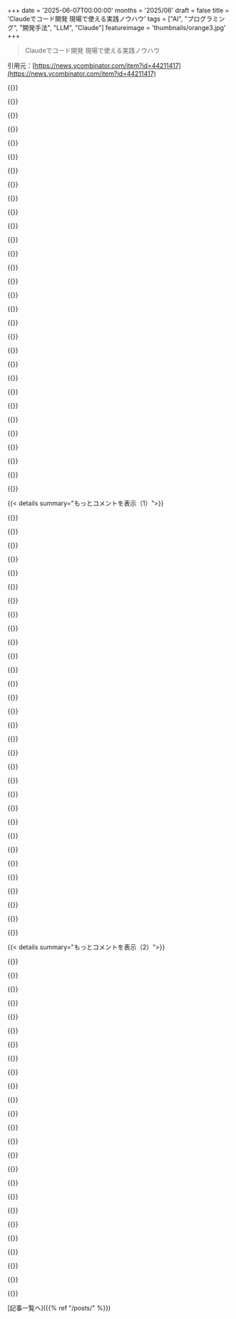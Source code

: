 +++
date = '2025-06-07T00:00:00'
months = '2025/06'
draft = false
title = 'Claudeでコード開発 現場で使える実践ノウハウ'
tags = ["AI", "プログラミング", "開発手法", "LLM", "Claude"]
featureimage = 'thumbnails/orange3.jpg'
+++

> Claudeでコード開発 現場で使える実践ノウハウ

引用元：[https://news.ycombinator.com/item?id=44211417](https://news.ycombinator.com/item?id=44211417)




{{<matomeQuote body="著者だよ。LLMコード記事はいっぱいあるけど、Anchor commentsみたいな具体的なノウハウは役に立つと思うんだ。特にAnchor commentsは効果があったよ。<br>使い方:<br>- AIDEV-NOTE:、AIDEV-TODO:、AIDEV-QUESTION: を使う<br>- grepで既存を探す<br>- 作業後に更新する<br>- 複雑、重要、バグの可能性あるコードに追記<br>詳しい説明はURLを見てね。[1]: https://diwank.space/field-notes-from-shipping-real-code-wit..." userName="diwank" createdAt="2025/06/08 00:49:46" color="#ff5c5c">}}




{{<matomeQuote body="ネガティブなコメントもあるけど、経験豊富なエンジニアとして、この記事の実践的なLLM活用法はすごく参考になったよ。自慢みたいだって言う人もいるけど、全然そんなことないと思うな。この記事のおかげで、もっとLLMをワークフローに取り入れてみようって思えたよ。" userName="peter422" createdAt="2025/06/08 02:28:39" color="">}}




{{<matomeQuote body="嬉しい言葉ありがとう！会社のことばかり書くつもりはなかったんだけど、自分が主にいじってるコードベースだからつい触れちゃったんだ。ごめんね :)" userName="diwank" createdAt="2025/06/08 02:36:04" color="">}}




{{<matomeQuote body="“フィールドガイドのように考えて”って書いてあったけど、試すのにいくらかかる？記事にコストについて書いてなかったんだけど。" userName="panny" createdAt="2025/06/08 20:00:32" color="">}}




{{<matomeQuote body="いくつか選択肢があるから、気に入ったモデル次第かな。一番簡単なのは、Claude Maxの月100ドルのプランでOpus 4を使うことだよ（他のモデルだとフル体験できないかも）。" userName="diwank" createdAt="2025/06/09 04:01:45" color="#ff5733">}}




{{<matomeQuote body="Claude Codeって、月20ドルのProプランでもう全部使えるんじゃないの？" userName="indigodaddy" createdAt="2025/06/13 09:25:12" color="">}}




{{<matomeQuote body="最近Claude Codeのことよく聞くけど、前はCopilotとかCursorだったよね。値段も違うし。Claude Codeってそんなに良くなったの？正直、ツールの違いがよく分からないんだよね。みんな自分が一番だって言ってるし。" userName="mcv" createdAt="2025/06/09 07:19:13" color="">}}




{{<matomeQuote body="たくさん記事がある中で、これはすごく実践的で、試して改善できそうなシステムを提示してくれてるね。本当に感謝してるよ。書いてくれてありがとう。一つ知りたかったのは、この記事の方法とaiderのワークフローの違いなんだ。もし意見があれば聞きたいな。" userName="noufalibrahim" createdAt="2025/06/08 18:43:16" color="#38d3d3">}}




{{<matomeQuote body="ありがとう！aiderは全然違うツールだよ。メモリ＼コンテキスト管理は一番優れてると思う。でも、なんだかんだでClaude Codeが一番好きかな。TUIが良いんだけど、これは個人的な好みやワークフローの問題だね。" userName="diwank" createdAt="2025/06/09 03:59:18" color="#45d325">}}




{{<matomeQuote body="素晴らしい記事ありがとう、LLMを大規模に使う方法を理解するのにすごく必要だったよ。LLMはテストに触らせないって言ってたのに、500以上のエンドポイント変更を4時間で完了させた例を挙げてたよね。すごいね！その4時間って、テストの変更も含まれてるの？それともプロンプトを考える時間だけ？" userName="kikimora" createdAt="2025/06/08 10:41:43" color="#ff33a1">}}




{{<matomeQuote body="テストは記事に含まれてなかったけど、実際はテストの方が時間かかったんだ。でもこれで開発者はテストが下手な言い訳できなくなったね笑" userName="diwank" createdAt="2025/06/08 16:02:29" color="">}}




{{<matomeQuote body="記事で「AIがテスト更新したらPRリジェクトする」って言ってたじゃん。<br>それってAIがやったかどうやって分かるの？<br>記事にはgitコミットメッセージの規約でって書いてたけど、それコミットレベルの話だよね。" userName="r0b0ji" createdAt="2025/06/08 17:27:03" color="#785bff">}}




{{<matomeQuote body="だいたいPRレビューで信用してる感じかな。あとClaude Opus以外のモデルは結構失敗するから、それで分かるんだよ。" userName="diwank" createdAt="2025/06/08 18:10:57" color="#38d3d3">}}




{{<matomeQuote body="マジ？AIでモック書けると思ってたのに。単体テストで一番嫌いなのがモックなんだよね。" userName="mcv" createdAt="2025/06/09 07:21:55" color="">}}




{{<matomeQuote body="素晴らしい記事だね。<br>AIペアプログラミングはAiderで始めたばっかだけど、20年の経験から今後の流れは見えるよ。<br>「今すぐ自分のフローにAIを取り入れろ」って結論、全くその通りだね。<br>HNポストが埋もれてた件だけど、AIコード開発の記事がAI使って書いたから却下されたって、皮肉だね :D<br>https://news.ycombinator.com/item?id=44214437" userName="mafro" createdAt="2025/06/08 09:28:30" color="#45d325">}}




{{<matomeQuote body="記事書くのにClaude Code使った？<br>僕は自分の文章は100%Claude Codeなんだよね。<br>Markdownのagentic editingがすごく良くて（claude.aiやchatgpt.comより全然上）。<br>これ使うと深いリサーチとかを書いてるドキュメントにマージできるんだ。" userName="localhost" createdAt="2025/06/08 15:12:18" color="#ff33a1">}}




{{<matomeQuote body="いや、リサーチのきっかけにchatgpt使っただけだよ :)<br>元のチャットはこれね: https://chatgpt.com/share/6844eaae-07d0-8001-a7f7-e532d63bf8...<br>claudeのリサーチも一部使ったんだけど、claudeだとシェアリンク作れないみたいで-_-" userName="diwank" createdAt="2025/06/08 15:47:53" color="#45d325">}}




{{<matomeQuote body="なるほどね。<br>でもそれ別のドキュメントにコピペして、Claude Codeにマージさせられるよ。<br>文字通りじゃなくて意味的なマージ、「このリサーチの関連部分をドキュメントに入れて」って感じ。<br>これ超強力だから、試してみて！" userName="localhost" createdAt="2025/06/08 15:56:45" color="#ff5c5c">}}




{{<matomeQuote body="Claude Codeって文章書くときブラウザ版と違う？<br>最近長いMarkdown文書を書いて、Claude、ChatGPT、Grok、Geminiに改善頼んだんだ。<br>比べたらGeminiとClaudeが近かったけど、Claudeがちょっと書き方上手いと思ったよ。" userName="gavinray" createdAt="2025/06/09 12:34:10" color="#ff5c5c">}}




{{<matomeQuote body="モデルは同じだけど、agentic loopでプロンプトが違うはずだから、多少の違いは出ると思うよ（実験してないけどね）。<br>同じのに複数回送るばらつきより大きいか小さいかは分からないけど。<br>ちゃんと実験してみたら面白そうだね！" userName="localhost" createdAt="2025/06/09 14:06:11" color="#ff5733">}}




{{<matomeQuote body="テストは人間だけが書くってどうやるの？結局は信用するしかないの？" userName="meeech" createdAt="2025/06/08 01:11:12" color="">}}




{{<matomeQuote body="テスト触るなって指示をCLAUDE.mdに書くか、.claude/settings.jsonでテスト用のディレクトリを編集できないようにできるよ。" userName="diwank" createdAt="2025/06/08 01:13:55" color="">}}




{{<matomeQuote body="テストディレクトリの編集禁止はいいね、ありがとう。でも、チーム全体だとさ、みんな使うけどやり方違うじゃん？その約束、どう守らせるの？" userName="meeech" createdAt="2025/06/08 02:37:27" color="#38d3d3">}}




{{<matomeQuote body="＞ その合意をどう守らせるの？<br>これはClaudeとかに限らず、コードレビューとかリンターとかでチームのルール守ってるかチェックするんだよ。記事にもあるけど、やらかしたら大変なことになるか、誰も気づかないか。" userName="mathgeek" createdAt="2025/06/08 13:45:04" color="#ff5733">}}




{{<matomeQuote body="AIエージェントってさ、重要だと分かってたのに後回しにしがちだったプロセスをちゃんと作るきっかけになるのが面白いよね。AIにやらせるのが不安なら、そこはちゃんと検証システムを作ろうっていうサインだと思うといい。データ移行とかまさにそう。技術的負債の話より分かりやすいし。" userName="kasey_junk" createdAt="2025/06/07 22:46:13" color="#ff5c5c">}}




{{<matomeQuote body="確かに。もう一つ効果的だったのは、Claude Codeに「コード見てて分かりにくいとか変なとこあったら、AIDEV-QUESTION: ...ってコメントして」って頼むこと。コードベースに眠ってたヤバいのが見つかったんだ。" userName="diwank" createdAt="2025/06/08 02:32:11" color="#38d3d3">}}




{{<matomeQuote body="でもさ、なんでAIDEV-ってスタイルにこだわるの？コメントってコード見ても分からない理由書くためのもんでしょ？普通ので良くない？" userName="tinodb" createdAt="2025/06/10 19:47:55" color="">}}




{{<matomeQuote body="うん、でもね：<br>1. AIDEV-* はパッと見て分かりやすいし、<br>2. AIモデルがgrepで探せるから、コード全体をまとめて見れるんだ。" userName="diwank" createdAt="2025/06/13 04:38:54" color="#45d325">}}




{{<matomeQuote body="そうだね。僕の感覚だけど、簡単な作業のコストが下がると、もっと高度なテストとか検証ツールを使うようになるかも。" userName="theptip" createdAt="2025/06/08 04:15:44" color="">}}




{{<matomeQuote body="Sonnet 4をCursorやWebで使ってるけど、全然ダメで困ってるよ。指示通りに動かないし、嘘ばっかりつくんだ。「削除するぞ」って脅しても余計ひどくなる。プログラミング以外のことも平気で嘘つくし。サポートに連絡しようとしてもエラーになるし、なんか変なんだ。みんなクロードを絶賛してるみたいだけど、こんな問題起きてるのって俺だけ？<br>" userName="m_kos" createdAt="2025/06/08 19:27:57" color="">}}




{{< details summary="もっとコメントを表示（1）">}}

{{<matomeQuote body="最近のアップデートで頭悪くなったんじゃないかな。3.5の頃は簡単なテキスト分析とか要約はちゃんとできたのに、4以上になってからは指示が数回しか続かないんだ。なんで？って聞いたら「設定が優先される」とか「有害な情報は避ける」とか言い訳。さらに聞いたら「わざと不安定にしてユーザーに使わせてる」とか言い出す始末。Anthropicがかわいそうなことしちゃったのかもね。" userName="j_crick" createdAt="2025/06/08 23:57:41" color="">}}




{{<matomeQuote body="俺も全く同じ問題を経験してるよ。Claude Webで使うのがマシだけど、それでも超具体的に指示しないとダメ。なのに、出てくるコードの半分はエラーだらけなんだ。" userName="threeseed" createdAt="2025/06/08 21:14:51" color="">}}




{{<matomeQuote body="Claude Codeは全く違う体験だよ。絶対試してみるべき。Opus 4はさらに段違いに進化してるね。" userName="diwank" createdAt="2025/06/09 04:02:57" color="">}}




{{<matomeQuote body="「Sonnet 4 via Cursor」と「Claude Code」って何が違うの？" userName="wredcoll" createdAt="2025/06/09 01:07:35" color="">}}




{{<matomeQuote body="5番の質問に答えるね。「Sonnet 4」はモデル名。「Cursor」はIDE（開発環境）の名前。「Claude Code」も別のIDEでTUI版だよ。CursorはVSCodeを改造したものなんだ。" userName="linsomniac" createdAt="2025/06/09 02:46:23" color="#38d3d3">}}




{{<matomeQuote body="記事のドキュメントに関するコツ、読んで感謝してるんだけど、これって別にAI特化じゃなくてもいいよね。「CLAUDE.md」じゃなくて「CONVENTIONS.md」でもいいし、AIへのコメントじゃなくて「読み手」へのコメントでもいい。どんなコードベースを読むときでも、特に慣れてないときにこんなコメントがあったら超助かると思う。" userName="nxobject" createdAt="2025/06/08 16:49:23" color="">}}




{{<matomeQuote body="記事を書いた人じゃないけど、Claudeに役立つコメントって人間向けとは全然違うと思うんだ。人間向けは「なぜそうするのか」に焦点を当てるけど、Claude向けは「こうしろ」「こうするな」って例をたくさん書かないとダメ。だから、人間向けのスタイルガイドは100行くらいだけど、Claude向けは500行とかになるよ。" userName="SatvikBeri" createdAt="2025/06/08 17:57:35" color="#ff33a1">}}




{{<matomeQuote body="これ、aiderで試したらめっちゃうまくいった！飛行機待ってる間に30分で描画機能付きのPDFビューアの試作品できちゃったよ。" userName="__mharrison__" createdAt="2025/06/08 21:00:01" color="">}}




{{<matomeQuote body="この記事書いてくれてありがとう。HNの多くの開発者は、ソフト開発をLLMに任せることに抵抗があるけど、この記事にあるような「中間地帯」はすごく良いね。LLMが問題解決を速くしてくれるから、実装の細かいことに囚われず、本来の目標達成に集中できる。" userName="dkobia" createdAt="2025/06/08 12:18:40" color="#ff5c5c">}}




{{<matomeQuote body="ほんとそう思う！これらはまだ錆びついててたまに手痛い目にあうけど、新しい道具として学ぶ価値はあるね。特に、 sloppy engineering の言い訳にするんじゃなくて、役に立つツールに進化させるためにさ。" userName="diwank" createdAt="2025/06/08 15:51:53" color="">}}




{{<matomeQuote body="いくつか考えたんだけど、LLMのプロンプトとか仕様って、もっとキレイに整理する方法ないの？ CLAUDE.md とか SPEC.mds とか AIDEV comments とか、すぐにゴチャゴチャになりそう。<br>あと、最近の “vibe-coding” の定義って何？Karpathy が言ってた、コードあんま見ずに全部受け入れるみたいなカウボーイモードのことかと思ってたけど、今は LLM ワークフロー全般の釣りワードになってる気がするよ。(まぁ、この記事のタイトルはいいけどね)<br>誰かの LLM にコード送る前に何か加工してる？" userName="wonger_" createdAt="2025/06/08 02:11:57" color="#785bff">}}




{{<matomeQuote body="＞ - Is there a more elegant way to organize the prompts/specifications for LLMs in a codebase? I feel like CLAUDE.md, SPEC.mds, and AIDEV comments would get messy quickly.<br>そうだね、コメントは確かにたまってくる。VS Code の拡張機能を作ってて、コメントをエディタの端っこに tiny visual indicators として出すようにしてるよ。<br>＞ - What is the definition of ”vibe-coding” these days? I thought it refers to the original Karpathy quote, like cowboy mode, where you accept all diffs and hardly look at code. But now it seems that ”vibe-coding” is catch-all clickbait for any LLM workflow. (Tbf, this title ”shipping real code with Claude” is fine)<br>それは誰に聞くかによるかな。僕にとっては万能薬じゃなくて、結構問題にぶつかったよ (Sonnet 3.7 と codex は成功率60％くらいだったけど、Opus 4 はマジでかなり良い)。<br>＞ - Do you obfuscate any code before sending it to someone’s LLM?<br>今回のケースでは、全部元々オープンソースだったけど、考えるべき良い点だね。" userName="diwank" createdAt="2025/06/08 02:21:01" color="#ff5c5c">}}




{{<matomeQuote body="でも、Google Workspace とかを通ってる大量のクリティカルなビジネスデータはどうなのさ？(たいていクライアントサイド暗号化なしで)。それとも、プライバシーのために必死にちょっと特別ぶってるだけ？結果として LLM プロバイダーにとって自分のコードベースがどれだけ面白いかって、みんなが興味深いと思うのはなぜか不思議だよ。" userName="jstummbillig" createdAt="2025/06/08 10:26:36" color="">}}




{{<matomeQuote body="確かにそうだけど、厳格なデータ規制に従わないといけないたくさんの企業顧客にとってはこれは重要なんだよ (例えば、インドには gpt-4.1 のモデルエンドポイントがホストされてないから、fin-tech 企業はそれらの API を使えないんだ)。" userName="diwank" createdAt="2025/06/08 15:54:44" color="#ff5c5c">}}




{{<matomeQuote body="すごく面白いね、この記事のアイデアをいくつか僕の CLAUDE.md ファイルで使ってみるつもり。<br>＞ One of the most counterintuitive lessons in AI-assisted development is that being stingy with context to save tokens actually costs you more<br>最近考えてたことと似てるんだけど、もっと大きいプロジェクトや複雑なコードだと、Claude Opus と Claude Sonnet の差を本当に大きく感じるんだ。Sonnet は全然うまくいかないとか、事態を悪くするアイデアに無駄な時間をかけすぎることがたまにあるんだ。<br>だから思ったんだけど、Anthropic は Max サブスクのユーザーに対して Opus と Sonnet を差別化しない方がもっと理にかなってるんじゃないかな？Sonnet が2、3ターンでできることを10～20ターンかかるみたいだから、結局は Sonnet を強制することが彼ら自身のコスト増につながると思うんだ。" userName="skerit" createdAt="2025/06/08 09:53:10" color="#38d3d3">}}




{{<matomeQuote body="うん、Max サブスクには2つのティアがあるんだ。<br>$100 だと Pro (Sonnet しかない) よりトークンが5倍で、$200 だと20倍。トークンの計算はちょっとややこしくて今のところ分かりにくいね。<br>あとは ”hybrid” モードもあるよ。Opus のトークンが20%くらいになるまで Opus を使って、それから Sonnet に切り替わるんだ。" userName="diwank" createdAt="2025/06/08 16:00:52" color="">}}




{{<matomeQuote body="サブスクで Opus ってどうやって使うの？彼らのシステムすごく分かりにくいんだけど。" userName="wredcoll" createdAt="2025/06/09 01:09:34" color="">}}




{{<matomeQuote body="うん、マジでそう。先月から Max サブに入ってるけど、まだどれくらいトークンがあるとか完全に理解してないよ。<br>一番シンプルに言うと、$100/月の Max に入ってから、npm install -g @anthropic-ai/claude-code ってすればいいと思う。" userName="diwank" createdAt="2025/06/09 03:44:58" color="">}}




{{<matomeQuote body="Claude Code をワークフローで効果的に使う方法を本当に示してる特定の YouTube 動画、誰かおすすめある？" userName="indigodaddy" createdAt="2025/06/13 09:47:30" color="">}}




{{<matomeQuote body="Claudeにテストやマイグレーションを任せないのは反対だなあ。テストのドラフトをAIにやらせるのはすごく助かるよ。LLMが作ったコードだろうと、最終的に責任を持つのは人間のはずだよ。著者はClaudeか従業員を信用してないんじゃないかな？" userName="lispisok" createdAt="2025/06/08 02:19:50" color="#45d325">}}




{{<matomeQuote body="確かにそうだけど、僕の経験では落とし穴があったんだ。<br>1．後で生成されたテストを手直ししようとしたら大変だったよ。コンテキストがないからClaudeはすぐモックにしちゃうんだよね。<br>2．これが最悪だったんだけど、チームの開発者みんなテストを書くのがめちゃくちゃ面倒になっちゃったんだ。本番環境でのバグがすごく増えちゃった。" userName="diwank" createdAt="2025/06/08 02:24:31" color="#45d325">}}




{{<matomeQuote body="テストを頼む前に、複雑な環境とかテスト方法のコンテキスト全部渡すのは試した？それはコード書くより大変かもしれないけど、長い目で見ればテスト改善に役立つかもね。<br>でも、コードに責任があるのは結局開発者なんだから、「AIがやりました」ってコミットするのは禁止すべきだよ。責任逃れの言い訳になりそうだから。" userName="jaakl" createdAt="2025/06/08 03:42:11" color="#45d325">}}




{{<matomeQuote body="いくつか試したけど、どれも全然ダメだったよ。例えば、Pythonで`ward`っていうテストランナー使ってるのに、Claude Sonnet（3.7も4も）が毎回毎回pytestに変えようとしてくるんだよね。もうOpus 4で試すか、いっそpytestに乗り換えるかしかないかなあ。" userName="diwank" createdAt="2025/06/08 15:57:08" color="">}}




{{<matomeQuote body="コメント18660の2つ目の点にはマジでウケたw！LLMは開発者を怠けさせまくるね。<br>開発者が大嫌いな3つのこと：1．テスト書き、2．ドキュメント書き、3．依存関係の手動更新。LLMはこれらを避けるのにすごく役立つけど、本番でバグが増えたなら、チームにテストを書かせるのは賢明な判断だと思うな。" userName="ayewo" createdAt="2025/06/08 10:57:27" color="#785bff">}}




{{<matomeQuote body="これは将来変わるかもしれないけど、今は機能を作るのが速くなったから、開発者に自分でテストを書かせることで、コードとそのバグに対する責任を持たせることが必要なんだと思うよ。" userName="diwank" createdAt="2025/06/08 15:58:34" color="">}}




{{<matomeQuote body="数日前に個人のプロジェクトでClaude Codeを試してみたんだ。うんざりするほど効率的だよ。それにめっちゃ高価で、1日で10ドル以上使っちゃった。<br>でも避けられない気がするんだ。仕事を続けるためには、AIの支配者に税金を払わないといけないんだろうね。" userName="Artoooooor" createdAt="2025/06/08 02:06:20" color="#785bff">}}




{{<matomeQuote body="以前は年間2000ドル以上かかってたんだけど、Anthropicが月100ドルと200ドルのMaxプランを出したんだ。5時間ごとの制限はあるけど、APIに戻るか休憩すればいいし、月100ドルで十分やってけてるよ。" userName="Syzygies" createdAt="2025/06/08 02:19:23" color="#785bff">}}




{{<matomeQuote body="僕も同じだよ。昨日200ドルのプランを使い切ったんだ。Opus 4が出てからコストが跳ね上がったね。他にはこれに匹敵するものはないけど。" userName="diwank" createdAt="2025/06/08 02:26:47" color="#ff5c5c">}}




{{<matomeQuote body="これについて考えてたんだ。人件費がすごく安い国の開発者は、Claudeよりまだ安いっていう理由だけで魅力的な選択肢であり続けるのかなあ。" userName="StefanBatory" createdAt="2025/06/08 09:10:46" color="">}}




{{<matomeQuote body="紙の上ではコストは安いかもしれないけど、時差やコミュニケーションの難しさ、可用性、スケジューリングを考えると、そういう選択肢は魅力的じゃなくなるよね。それに、コーディングエージェントのコーディング性能はどんどん上がってるし。" userName="thelittleone" createdAt="2025/06/08 17:56:52" color="">}}

{{</details>}}




{{< details summary="もっとコメントを表示（2）">}}

{{<matomeQuote body="安い国の開発者はLLMと比べて出力品質が大差ないから、もう雇うのをやめたんだ。LLMの方が速いし安いしね。重要な機能は安い開発者に任せられないから、彼らがやってた種類の仕事は全部LLMに食われちゃったよ。" userName="deadbabe" createdAt="2025/06/08 16:18:51" color="#785bff">}}




{{<matomeQuote body="似たような性能のトークンあたりのコストは、今、10ヶ月か11ヶ月ごとに半減してるから、どうかな。でも、安い地域の開発者の方が、実存的な不安からか？こういうツールを一番早く取り入れてると思う。" userName="diwank" createdAt="2025/06/08 15:53:22" color="">}}




{{<matomeQuote body="モデル固有のコメントでビジュアルノイズが多いかな。あるいは、ここの例だけかもしれないけど。<br>でも、人間としてはCLAUDE.mdファイルは好きだよ。開発者の考え方や選択のドキュメントみたいでいいね。これって、昔ながらのコードベースに開発者がLLMチャットを開きながら作業するより速いのかな？ここのコードはあまり親しみやすく見えないし、学習曲線が上がりそう。" userName="nilirl" createdAt="2025/06/08 03:53:21" color="#ff33a1">}}




{{<matomeQuote body="良い投稿だよ。唯一、「AIにテストを書かせちゃダメ」って部分だけは同意できないかな。俺は今、AIにテスト全部書かせてて、レビューだけしてるんだ。特に新しいコードでは、自律的に動かしたいならAIにテストを書かせないとね。俺は明示的にAIにテストを書いてパスさせるように指示するし、AIがコードを実装してる間にテストをレビューして、意味があるか、重要なケースをカバーしてるか確認してるよ。不十分ならケースを足すんだ。" userName="mgraczyk" createdAt="2025/06/08 18:13:07" color="#38d3d3">}}




{{<matomeQuote body="経験上、リスクは開発者自身がテストを簡単に理解したり更新したりできなくなる状態に陥ることだね。それはすごく厄介になるよ。" userName="diwank" createdAt="2025/06/09 03:46:21" color="">}}




{{<matomeQuote body="投稿ありがとう。AIを使った開発っていうこの黎明期はすごく興味深いね。著者や他の人が他のツールやモデルを試したか気になるな。" userName="__mharrison__" createdAt="2025/06/08 19:45:37" color="">}}




{{<matomeQuote body="今は色々試したけど、主に2つに落ち着いたよ。用途で使い分けてる。1. Claude Code with Opus、2. Cursor with Opus 4 or Gemini 2.5 Pro（Windsurfも選択肢だったけどAnthropicが切っちゃった）。Claude CodeのGitHub Actionも今試してるところ。" userName="diwank" createdAt="2025/06/09 03:49:09" color="#45d325">}}




{{<matomeQuote body="正直な質問だけどさ、この記事って人間と機械でだいたい何パーセントくらいで書かれてるの？" userName="meeech" createdAt="2025/06/08 01:01:49" color="">}}




{{<matomeQuote body="記事書いた本人だよ。体感で40%くらいが自分で、アイデアとか編集、引用、画像は全部自分がやったんだ。残りはOpus 4かな。いつもはClaudeのチャットリンクも載せようとするんだけど、色々調べたチャットは共有できないみたいなんだ。追記：記事の準備中に使った古いChatGPTの会話リンクを貼っとくね。https://chatgpt.com/share/6844eaae-07d0-8001-a7f7-e532d63bf8..." userName="diwank" createdAt="2025/06/08 01:10:02" color="#785bff">}}




{{<matomeQuote body="透明にしてくれてありがとう。でも、HNではLLMが大きく関わったコンテンツは求めてないんだよね。みんなにはLLM生成だって作者を公に非難するのを控えてって言ってるけど、作者側は自分で作ったコンテンツを投稿してほしいってのが前提なんだ。校正とか編集の提案にLLMを使うのはいいけど、「60％」もLLM生成ってのは別問題だよ。だから、投稿を非表示にせざるを得なかったんだ。追記：色々情報をもらって考え直して、この決定は変えたよ。詳細はこっちのコメント見てね。https://news.ycombinator.com/item?id=44215719" userName="tomhow" createdAt="2025/06/08 03:51:18" color="#785bff">}}




{{<matomeQuote body="完全に理解したよ。ただclarifyさせてほしいんだけど、40%って言ったのは、ClaudeとかChatGPTがコンテンツそのものを書いたんじゃなくて、深いリサーチとか最初のドラフト作成で手伝ってもらったって意味なんだ。アイデア、コード例、オリジナルのCLAUDE.mdファイル、画像、引用とかは全部自分が作ったものだよ。" userName="diwank" createdAt="2025/06/08 04:19:15" color="#38d3d3">}}




{{<matomeQuote body="オーケー、そうだね、こういうのは数値化難しいよね。一番の問題は、明らかにAI生成っぽいコンテンツを投稿されてるのに、みんなに作者を非難するなって言えないことなんだ。どれだけAIを使ったかじゃなくて、読者がその記事で知的好奇心を満たせるかどうかがHNにとっては重要なんだよ。読者が生成されたものだと感じると、コンテンツや作者への信頼、そして質の高いコンテンツを見つけに来る場所としてのHNへの信頼も失われちゃうんだ。追記：君の説明と、別のコメント[1]を読んで考え直した結果、この投稿は失格じゃないと思うよ。[1] https://news.ycombinator.com/item?id=44215719" userName="tomhow" createdAt="2025/06/08 05:20:02" color="#ff33a1">}}




{{<matomeQuote body="コンテンツの品質こそが重要なんじゃない？LLMを使ったかどうかにかかわらず、質の低い努力とかオリジナリティのないコンテンツを避けるのが、より良い目標だと思うんだけど。" userName="elcritch" createdAt="2025/06/08 09:50:41" color="">}}




{{<matomeQuote body="うん、そうだよ。だから、色々情報をもらって考え直して、決定を変えたんだ。ここで説明してるよ。https://news.ycombinator.com/item?id=44215719" userName="tomhow" createdAt="2025/06/08 10:48:15" color="">}}




{{<matomeQuote body="「40%が自分」ってことは、つまり60%がLLM生成ってことだったんじゃないの？宿題ChatGPTにやらせて捕まったやつが最初に言うのが「アイデアは自分が考えた」なんだよね…非難されてから言い訳するより、最初の発言の方を信じたくなるな。" userName="misnome" createdAt="2025/06/08 19:15:42" color="">}}




{{<matomeQuote body="この「私たち」を代表して言うと、この記事は今週読んだ中で一番良かったよ。(そして、その多くはAIアシストされてるだろうなって思うけどね)" userName="__mharrison__" createdAt="2025/06/08 20:58:01" color="#ff5733">}}




{{<matomeQuote body="LLMが今日イチ面白くて、深くて、考えさせられる内容を生み出したとしたら、それこそ最高のHNで読んだりコメントしたりするべきじゃない？AIがどんだけ手伝ったかって割合は意味ある？<br>もし俺が車輪を発明して、箇条書きからLLMに90％記事を書かせて編集したとして、それでもみんな車輪について議論したいと思わない？<br>今のAIがしょぼい駄作ばっかじゃないとは言わないけど、それがずっと続くわけじゃないし、AIの手伝い率で評価するのはなんか違う気がするな。" userName="ericb" createdAt="2025/06/08 17:12:25" color="#ff5c5c">}}




{{<matomeQuote body="だって、LLMで思考を「圧縮解除」するのって、そもそも何のために？<br>かえって読みにくくなるだけじゃん。" userName="never_inline" createdAt="2025/06/08 18:32:27" color="">}}




{{<matomeQuote body="編集の時に思考をまたギュッとまとめるんだよ。<br>いつも長い下書きを短くするやり方で書いてるから、長い方を書く時間を節約できるのはマジ助かる。<br>駄作は人間が書いてもAIが書いても駄作、名作は名作。それだけ。<br>人間かAIかに関わらず、もし何かすごいものが書けたら、俺はそれを読みたいね。<br>AIがずっと駄作のままだって決めつけるのは大胆すぎるよ、たとえあと24時間はそうだったとしても。<br>「短い手紙を書く時間がなかったんで、長い手紙になっちゃいました」ってマーク・トウェインも言ってたしね。" userName="ericb" createdAt="2025/06/09 18:51:50" color="#ff5c5c">}}




{{<matomeQuote body="＞LLMが今日イチ面白くて、深くて、考えさせられる内容を生み出したとしたら、それこそ最高のHNで読んだりコメントしたりするべきじゃない？<br>絶対ないわ。<br>つまらなくても、考えさせられなくても、本物でリアルな方がAI駄作なんかよりずっといい。<br>もしそういうコンテンツが欲しいなら、たぶんLinkedInの方が向いてるんじゃない？" userName="threeseed" createdAt="2025/06/08 21:17:43" color="#ff33a1">}}




{{<matomeQuote body="きっと論点ズレてるよ—<br>「AIなし」って聞くのは、低品質な駄作を避けるのが目的じゃないの？<br>これは新しいやり方を取り入れることと、人間とLLMの統合について書いてある、結構価値の高い投稿だよ。<br>タグつけて、ユーザーにどっち読むか決めさせればいいじゃん。<br>余談：メタな話だけど、もしHNを代表して話してるなら、投稿にそう示すべきだよ（コメントの外で分かるようにね）。" userName="pbhjpbhj" createdAt="2025/06/08 07:57:42" color="#785bff">}}




{{<matomeQuote body="そうだね。そして、筆者が「40％は自分」って意味をハッキリさせてくれたから、投稿をフロントページに戻したよ。<br>あと、英語が母国語じゃないみたいだから、そういう人がLLMを使って文章を磨くのは許容してもいいと思うんだ。<br>君の別の提案について：HNが18年前に始まって以来、モデレーターやモデレーターのコメントに特別な表示はしてないんだ。<br>これはシンプルなデザインが好きだからと、コミュニティから浮きたくないっていう気持ちからだよ。<br>みんな分かってくれると信じてるし、これでずっとうまくいってるんだ。" userName="tomhow" createdAt="2025/06/08 09:06:44" color="#38d3d3">}}




{{<matomeQuote body="サンキュー。念のために言うけど、別にネガティブな意味で聞いたんじゃなくてさ。<br>ただの好奇心と、かける労力との関係。<br>もし100％自分で書いたんなら、その全部を読みたいって気持ちになるんだ。<br>今みたいに、またGPM（たぶんLLMのことね）に食わせて要点だけ抜き出すとかじゃなくてね。" userName="meeech" createdAt="2025/06/08 02:43:13" color="#ff5733">}}




{{<matomeQuote body="それ良いヒントだね！AIが作ったコンテンツ読む時もそうするわ。" userName="ishita159" createdAt="2025/06/08 16:22:42" color="">}}

{{</details>}}



[記事一覧へ]({{% ref "/posts/" %}})
